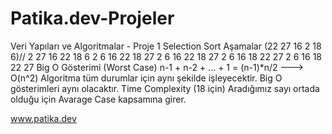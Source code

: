 # Patika.dev-Projeler
Veri Yapıları ve Algoritmalar - Proje 1
Selection Sort
Aşamalar (22 27 16  2 18  6)//
 2 27 16 22 18  6
 2  6 16 22 18 27
 2  6 16 22 18 27
 2  6 16 18 22 27
 2  6 16 18 22 27
 Big O Gösterimi (Worst Case)
 n-1 + n-2 + ... + 1 = (n-1)*n/2 ---> O(n^2)
 Algoritma tüm durumlar için aynı şekilde işleyecektir. Big O gösterimleri aynı olacaktır.
 Time Complexity (18 için)
 Aradığımız sayı ortada olduğu için Avarage Case kapsamına girer.
 
 
 
 www.patika.dev
